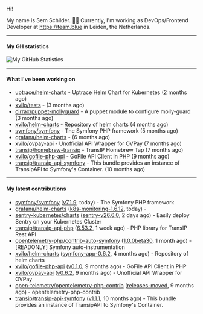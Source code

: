 Hi!

My name is Sem Schilder. 👋🏻 Currently, I'm working as DevOps/Frontend Developer at https://team.blue in Leiden, the Netherlands.

---

#### My GH statistics

![My GitHub Statistics](https://github-readme-stats.vercel.app/api?username=xvilo&show_icons=true&count_private=true&hide_title=true)

---

#### What I've been working on

- [uptrace/helm-charts](https://github.com/uptrace/helm-charts) - Uptrace Helm Chart for Kubernetes (2 months ago)
- [xvilo/tests](https://github.com/xvilo/tests) -  (3 months ago)
- [cirrax/puppet-mollyguard](https://github.com/cirrax/puppet-mollyguard) - A puppet module to configure molly-guard (3 months ago)
- [xvilo/helm-charts](https://github.com/xvilo/helm-charts) - Repository of helm charts (4 months ago)
- [symfony/symfony](https://github.com/symfony/symfony) - The Symfony PHP framework (5 months ago)
- [grafana/helm-charts](https://github.com/grafana/helm-charts) -  (6 months ago)
- [xvilo/ovpay-api](https://github.com/xvilo/ovpay-api) - Unofficial API Wrapper for OVPay (7 months ago)
- [transip/homebrew-transip](https://github.com/transip/homebrew-transip) - TransIP Homebrew Tap (7 months ago)
- [xvilo/gofile-php-api](https://github.com/xvilo/gofile-php-api) - GoFile API Client in PHP (9 months ago)
- [transip/transip-api-symfony](https://github.com/transip/transip-api-symfony) - This bundle provides an instance of TransipAPI to Symfony&#39;s Container. (10 months ago)

---

#### My latest contributions

- [symfony/symfony](https://github.com/symfony/symfony) ([v7.1.9](https://github.com/symfony/symfony/releases/tag/v7.1.9), today) - The Symfony PHP framework
- [grafana/helm-charts](https://github.com/grafana/helm-charts) ([k8s-monitoring-1.6.12](https://github.com/grafana/helm-charts/releases/tag/k8s-monitoring-1.6.12), today) - 
- [sentry-kubernetes/charts](https://github.com/sentry-kubernetes/charts) ([sentry-v26.6.0](https://github.com/sentry-kubernetes/charts/releases/tag/sentry-v26.6.0), 2 days ago) - Easily deploy Sentry on your Kubernetes Cluster
- [transip/transip-api-php](https://github.com/transip/transip-api-php) ([6.53.2](https://github.com/transip/transip-api-php/releases/tag/6.53.2), 1 week ago) - PHP library for TransIP Rest API
- [opentelemetry-php/contrib-auto-symfony](https://github.com/opentelemetry-php/contrib-auto-symfony) ([1.0.0beta30](https://github.com/opentelemetry-php/contrib-auto-symfony/releases/tag/1.0.0beta30), 1 month ago) - [READONLY] Symfony auto-instrumentation
- [xvilo/helm-charts](https://github.com/xvilo/helm-charts) ([symfony-app-0.6.2](https://github.com/xvilo/helm-charts/releases/tag/symfony-app-0.6.2), 4 months ago) - Repository of helm charts
- [xvilo/gofile-php-api](https://github.com/xvilo/gofile-php-api) ([v0.1.0](https://github.com/xvilo/gofile-php-api/releases/tag/v0.1.0), 9 months ago) - GoFile API Client in PHP
- [xvilo/ovpay-api](https://github.com/xvilo/ovpay-api) ([v0.6.2](https://github.com/xvilo/ovpay-api/releases/tag/v0.6.2), 9 months ago) - Unofficial API Wrapper for OVPay
- [open-telemetry/opentelemetry-php-contrib](https://github.com/open-telemetry/opentelemetry-php-contrib) ([releases-moved](https://github.com/open-telemetry/opentelemetry-php-contrib/releases/tag/releases-moved), 9 months ago) - opentelemetry-php-contrib
- [transip/transip-api-symfony](https://github.com/transip/transip-api-symfony) ([v1.1.1](https://github.com/transip/transip-api-symfony/releases/tag/v1.1.1), 10 months ago) - This bundle provides an instance of TransipAPI to Symfony&#39;s Container.
